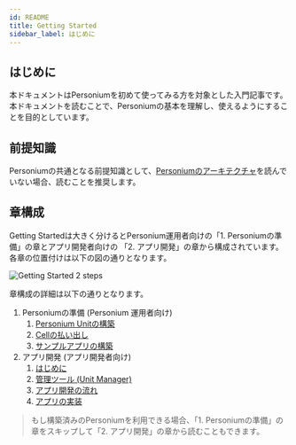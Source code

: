 ```yaml
---
id: README
title: Getting Started
sidebar_label: はじめに
---
```


## はじめに

本ドキュメントはPersoniumを初めて使ってみる方を対象とした入門記事です。本ドキュメントを読むことで、Personiumの基本を理解し、使えるようにすることを目的としています。

## 前提知識

Personiumの共通となる前提知識として、[Personiumのアーキテクチャ](../introduction/001_Personium_Architecture.md)を読んでいない場合、読むことを推奨します。

## 章構成

Getting Startedは大きく分けるとPersonium運用者向けの「1. Personiumの準備」の章とアプリ開発者向けの 「2. アプリ開発」の章から構成されています。各章の位置付けは以下の図の通りとなります。

![Getting Started 2 steps](assets/users-for-getting-started.png)

章構成の詳細は以下の通りとなります。

1. Personiumの準備 (Personium 運用者向け)
    1. [Personium Unitの構築](./setup-unit.md)
    2. [Cellの払い出し](../unit-administrator/tutorial.md)
    3. [サンプルアプリの構築](./setup-sample-apps.md)
2. アプリ開発 (アプリ開発者向け)
    1. [はじめに](./appdev-introduction.md)
    2. [管理ツール (Unit Manager)](./appdev-management-tool.md)
    3. [アプリ開発の流れ](./appdev-process.md)
    4. [アプリの実装](./appdev-impl.md)

> もし構築済みのPersoniumを利用できる場合、「1. Personiumの準備」の章をスキップして「2. アプリ開発」の章から読むこともできます。
